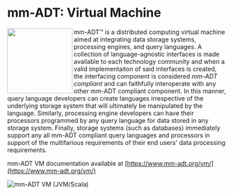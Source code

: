 # mm-ADT: Virtual Machine

<img src="http://www.mm-adt.org/assets/images/mm-adt-logo.png" align="left" width="150px"> mm-ADT&#8482; is a distributed computing virtual machine aimed at integrating data storage systems, processing engines, and query languages. A collection of language-agnostic interfaces is made available to each technology community and when a valid implementaiton of said interfaces is created, the interfacing component is considered *mm-ADT compliant* and can faithfully interoperate with any other mm-ADT compliant component. In this manner, query language developers can create languages irrespective of the underlying storage system that will ultimately be manipulated by the language. Similarly, processing engine developers can have their processors programmed by any query language for data stored in any storage system. Finally, storage systems (such as databases) immediately support any all mm-ADT compliant query languages and processors in support of the multifarious requirements of their end users' data processing requirements.

mm-ADT VM documentation available at [https://www.mm-adt.org/vm/](https://www.mm-adt.org/vm/)

![mm-ADT VM (JVM/Scala)](https://github.com/mm-adt/vm/workflows/mm-ADT%20VM%20CI%20(Scala)/badge.svg?event=push)
